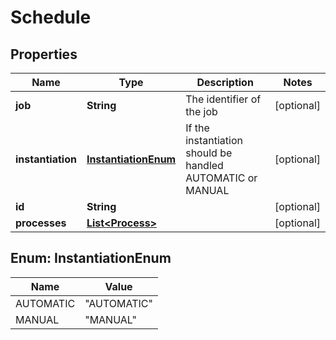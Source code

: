 
# Schedule

## Properties
Name | Type | Description | Notes
------------ | ------------- | ------------- | -------------
**job** | **String** | The identifier of the job |  [optional]
**instantiation** | [**InstantiationEnum**](#InstantiationEnum) | If the instantiation should be handled AUTOMATIC or MANUAL |  [optional]
**id** | **String** |  |  [optional]
**processes** | [**List&lt;Process&gt;**](Process.md) |  |  [optional]


<a name="InstantiationEnum"></a>
## Enum: InstantiationEnum
Name | Value
---- | -----
AUTOMATIC | &quot;AUTOMATIC&quot;
MANUAL | &quot;MANUAL&quot;



